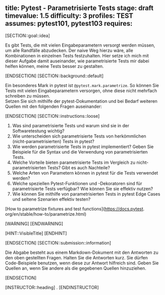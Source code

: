 title: Pytest - Parametrisierte Tests
stage: draft
timevalue: 1.5
difficulty: 3
profiles: TEST
assumes: pytest101, pytest103
requires:
---
[SECTION::goal::idea]

Es gibt Tests, die mit vielen Eingabeparametern versorgt werden müssen, um alle Randfälle
abzudecken.
Der naive Weg hierzu wäre, alle Kombinationen in einzelnen Tests festzuhalten.
Hier setze ich mich mit dieser Aufgabe damit auseinander, wie parametrisierte Tests mir dabei helfen
können, meine Tests besser zu gestalten.

[ENDSECTION]
[SECTION::background::default]

Ein besonderes Mark in pytest ist `@pytest.mark.parametrize`.
So können Sie Tests mit vielen Eingabeparametern versorgen, ohne diese nicht mehrfach schreiben zu
müssen.  
Setzen Sie sich mithilfe der pytest-Dokumentation und bei Bedarf weiteren Quellen mit den
folgenden Fragen auseinander:

[ENDSECTION]
[SECTION::instructions::loose]

1. Was sind parametrisierte Tests und warum sind sie in der Softwaretestung wichtig?
2. Wie unterscheiden sich parametrisierte Tests von herkömmlichen (nicht-parametrisierten) Tests
   in pytest?
3. Wie werden parametrisierte Tests in pytest implementiert? Geben Sie Beispiele für die Syntax
   und die Verwendung von parametrisierten Tests.
4. Welche Vorteile bieten parametrisierte Tests im Vergleich zu nicht-parametrisierten Tests?
   Gibt es auch Nachteile?
5. Welche Arten von Parametern können in pytest für die Tests verwendet werden?
6. Welche speziellen Pytest-Funktionen und -Dekoratoren sind für parametrisierte Tests verfügbar?
   Wie können Sie sie effektiv nutzen?
7. Wie können Sie mithilfe von parametrisierten Tests in pytest Edge Cases und seltene Szenarien
   effektiv testen?  

[How to parametrize fixtures and test functions](https://docs.pytest.
org/en/stable/how-to/parametrize.html)

[WARNING]
[ENDWARNING]

[HINT::VisibleTitle]
[ENDHINT]

[ENDSECTION]
[SECTION::submission::information]

Die Abgabe besteht aus einem Markdown-Dokument mit den Antworten zu den oben gestellten Fragen.
Halten Sie die Antworten kurz.
Sie dürfen Code-Beispiele benutzen, wenn diese zur Antwort hilfreich sind.
Geben Sie Quellen an, wenn Sie andere als die gegebenen Quellen hinzuziehen.

[ENDSECTION]

[INSTRUCTOR::heading]
.
[ENDINSTRUCTOR]
